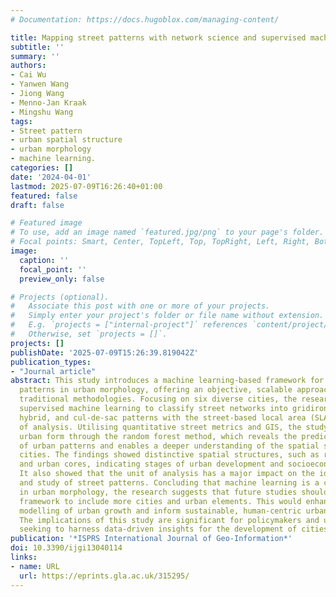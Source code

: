 ```yaml
---
# Documentation: https://docs.hugoblox.com/managing-content/

title: Mapping street patterns with network science and supervised machine learning
subtitle: ''
summary: ''
authors:
- Cai Wu
- Yanwen Wang
- Jiong Wang
- Menno-Jan Kraak
- Mingshu Wang
tags:
- Street pattern
- urban spatial structure
- urban morphology
- machine learning.
categories: []
date: '2024-04-01'
lastmod: 2025-07-09T16:26:40+01:00
featured: false
draft: false

# Featured image
# To use, add an image named `featured.jpg/png` to your page's folder.
# Focal points: Smart, Center, TopLeft, Top, TopRight, Left, Right, BottomLeft, Bottom, BottomRight.
image:
  caption: ''
  focal_point: ''
  preview_only: false

# Projects (optional).
#   Associate this post with one or more of your projects.
#   Simply enter your project's folder or file name without extension.
#   E.g. `projects = ["internal-project"]` references `content/project/deep-learning/index.md`.
#   Otherwise, set `projects = []`.
projects: []
publishDate: '2025-07-09T15:26:39.819042Z'
publication_types:
- "Journal article"
abstract: This study introduces a machine learning-based framework for mapping street
  patterns in urban morphology, offering an objective, scalable approach that transcends
  traditional methodologies. Focusing on six diverse cities, the research employed
  supervised machine learning to classify street networks into gridiron, organic,
  hybrid, and cul-de-sac patterns with the street-based local area (SLA) as the unit
  of analysis. Utilising quantitative street metrics and GIS, the study analysed the
  urban form through the random forest method, which reveals the predictive features
  of urban patterns and enables a deeper understanding of the spatial structures of
  cities. The findings showed distinctive spatial structures, such as ring formations
  and urban cores, indicating stages of urban development and socioeconomic narratives.
  It also showed that the unit of analysis has a major impact on the identification
  and study of street patterns. Concluding that machine learning is a critical tool
  in urban morphology, the research suggests that future studies should expand this
  framework to include more cities and urban elements. This would enhance the predictive
  modelling of urban growth and inform sustainable, human-centric urban planning.
  The implications of this study are significant for policymakers and urban planners
  seeking to harness data-driven insights for the development of cities.
publication: '*ISPRS International Journal of Geo-Information*'
doi: 10.3390/ijgi13040114
links:
- name: URL
  url: https://eprints.gla.ac.uk/315295/
---
```

